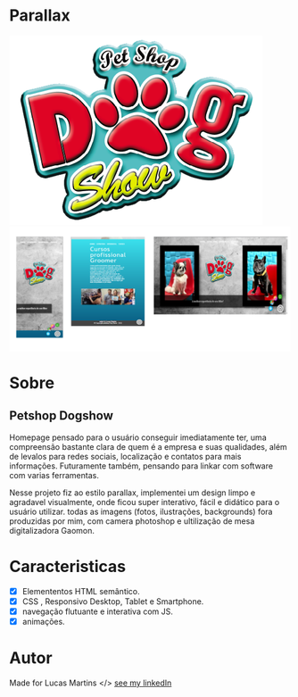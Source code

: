 # Parallax 
<img src="./img/logodogshow-1.png" alt="dogshow">

<img src="./img/responsivo.png" alt="Telas Smartphone, Tablete, Desktop" align="center">

# Sobre
<h2>Petshop Dogshow</h2>
<p>
    Homepage pensado para o usuário conseguir imediatamente ter, uma compreensão bastante clara de quem é a empresa e suas qualidades, além de levalos para redes sociais, localização e contatos para mais informações. Futuramente também, pensando para linkar com software com varias ferramentas.   
    
</p>

<p> 
    Nesse projeto fiz ao estilo parallax, implementei um design limpo e agradavel visualmente, onde ficou super interativo, fácil e didático para o usuário utilizar.
    todas as imagens (fotos, ilustrações, backgrounds) fora produzidas por mim, com camera photoshop e ultilização de mesa digitalizadora Gaomon.
</p>

# Caracteristicas

- [x] Elemententos HTML semântico.
- [x] CSS , Responsivo Desktop, Tablet e Smartphone.  
- [x] navegação flutuante e interativa com JS.
- [x] animações.

# Autor
Made for Lucas Martins </> [see my linkedIn](www.linkedin.com/in/lucas-martins-desenvolvedor)
